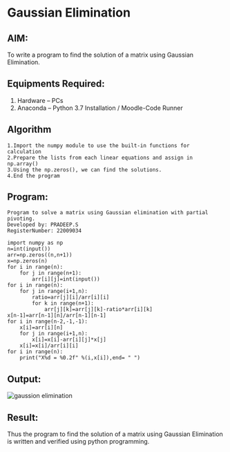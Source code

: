 # Gaussian Elimination

## AIM:
To write a program to find the solution of a matrix using Gaussian Elimination.

## Equipments Required:
1. Hardware – PCs
2. Anaconda – Python 3.7 Installation / Moodle-Code Runner

## Algorithm
```
1.Import the numpy module to use the built-in functions for calculation
2.Prepare the lists from each linear equations and assign in np.array()
3.Using the np.zeros(), we can find the solutions.
4.End the program  
```
## Program:
```
Program to solve a matrix using Gaussian elimination with partial pivoting.
Developed by: PRADEEP.S 
RegisterNumber: 22009034

import numpy as np
n=int(input())
arr=np.zeros((n,n+1))
x=np.zeros(n)
for i in range(n):
    for j in range(n+1):
        arr[i][j]=int(input())
for i in range(n):
    for j in range(i+1,n):
        ratio=arr[j][i]/arr[i][i]
        for k in range(n+1):
            arr[j][k]=arr[j][k]-ratio*arr[i][k]
x[n-1]=arr[n-1][n]/arr[n-1][n-1]
for i in range(n-2,-1,-1):
    x[i]=arr[i][n]
    for j in range(i+1,n):
        x[i]=x[i]-arr[i][j]*x[j]
    x[i]=x[i]/arr[i][i]    
for i in range(n):
    print("X%d = %0.2f" %(i,x[i]),end= " ")
```
## Output:
![gaussion elimination](https://user-images.githubusercontent.com/120539823/214773595-477a1ae0-b489-46ed-b6f5-5b4ec797dd03.png)



## Result:
Thus the program to find the solution of a matrix using Gaussian Elimination is written and verified using python programming.

